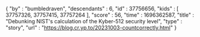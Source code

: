 {
  "by" : "bumbledraven",
  "descendants" : 6,
  "id" : 37756656,
  "kids" : [ 37757326, 37757415, 37757264 ],
  "score" : 56,
  "time" : 1696362587,
  "title" : "Debunking NIST's calculation of the Kyber-512 security level",
  "type" : "story",
  "url" : "https://blog.cr.yp.to/20231003-countcorrectly.html"
}
